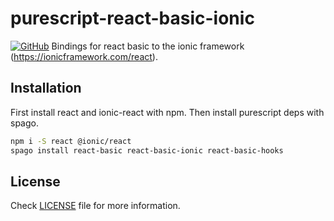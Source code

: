 # purescript-react-basic-ionic
[![GitHub](https://img.shields.io/github/license/timdeputter/purescript-react-basic-ionic)](https://github.com/timdeputter/purescript-react-basic-ionic/blob/master/LICENSE)
Bindings for react basic to the ionic framework (https://ionicframework.com/react).


## Installation

First install react and ionic-react with npm. Then install purescript deps with spago.
```sh
npm i -S react @ionic/react
spago install react-basic react-basic-ionic react-basic-hooks
```


## License

Check [LICENSE](LICENSE) file for more information.
